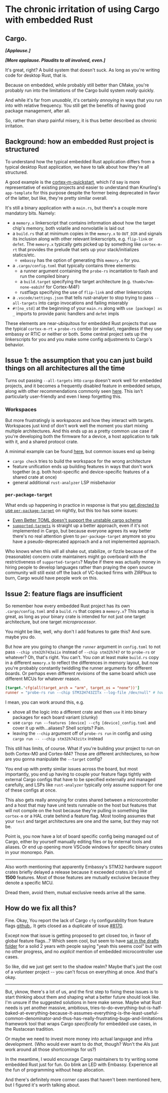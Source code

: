 # The chronic irritation of using Cargo with embedded Rust


## Cargo.

_**[Applause.]**_

_**[More applause. Plaudits to all involved, even.]**_

It's great, right? A build system that doesn't suck.
As long as you're writing code for desktop Rust, that is. 

Because on embedded, while probably still better than CMake, you're probably run into the limitations of the Cargo build system _really_ quickly. 

And while it's far from _unusable_, it's certainly _annoying_ in ways that you run into with relative frequency. 
You still get the benefits of having good package management, after all.

So, rather than sharp painful misery, it is thus better described as chronic irritation.

## Background: how an embedded Rust project is structured

To understand how the typical embedded Rust application differs from a typical desktop Rust application, we have to talk about how they're all structured.

A good example is the [cortex-m-quickstart](https://github.com/rust-embedded/cortex-m-quickstart/tree/ac02415275d0190a1a7aa730ec2b0bdf7c3ef88f), which I'd say is more representative of existing projects and easier to understand than Knurling's `app-template` for this purpose despite the former being deprecated in favor of the latter, but like, they're pretty similar overall.

It's still a binary application with a `main.rs`, but there's a couple more mandatory bits. 
Namely:

* a `memory.x` linkerscript that contains information about how the target chip's memory, both volatile and nonvolatile is laid out
* a `build.rs` that at minimum copies in the `memory.x` to `OUT_DIR` and signals its inclusion along with other relevant linkerscripts, e.g.
  `flip-link` or `defmt`. The `memory.x` typically gets picked up by something like `cortex-m-rt` that provides the prelude that sets up your stack/initializes statics/etc. 
   * `embassy` has the option of generating this `memory.x` for you.
* a `.cargo/config.toml` that typically contains three elements:
  * a runner argument containing the `probe-rs` incantation to flash and run the compiled binary
  * a `build.target` specifying the target architecture (e.g. `thumbv7em-none-eabihf` for Cortex-M4F)
  * rustflags specifying the use of `flip-link` and other linkerscripts
* a `.vscode/settings.json` that tells rust-analyer to stop trying to pass `--all-targets` into cargo invocations and failing miserably
* `#![no_std]` at the beginning of your `main.rs` along with `use [package] as _` imports to provide panic handlers and `defmt` impls

These elements are near-ubiquitous for embedded Rust projects that use the typical `cortex-m-rt` + `probe-rs` combo (or similar), regardless if they use embassy or RTIC or neither or both.  Some central project sets up the linkerscripts for you and you make some config adjustments to Cargo's behavior.

## Issue 1: the assumption that you can just build things on all architectures all the time

Turns out passing `--all-targets` into `cargo` doesn't work well for embedded projects, and it becomes a frequently disabled feature in embedded setups, along with other recommendations commonly seen [here](https://github.com/rust-lang/vscode-rust/issues/729).
This isn't particularly user-friendly and even I keep forgetting this.

### Workspaces

But more frustratingly is _workspaces_ and how they interact with targets.
Workspaces just kind of don't work well the moment you start mixing multiple architectures.
And this ends up as a pretty common use case if you're developing both the firmware for a device, a host application to talk with it, and a shared protocol crate. 

A minimal example can be found [here](https://github.com/jamesmunns/bad-workspace), but common issues end up being:

* `cargo check` tries to build the workspace for the wrong architecture
* feature unification ends up building features in ways that don't work together (e.g. both host-specific and device-specific features of a shared crate at once)
* general additional `rust-analyzer` LSP misbehavior

### `per-package-target`

What ends up happening in practice in response is that you [get directed to use `per-package-target`](https://users.rust-lang.org/t/cargo-workspace-members-with-different-target-architectures/122464) on nightly, but this too has some issues:

* [Even Better TOML doesn't support the unstable cargo schema](https://github.com/tamasfe/taplo/issues/38)
* [`supported-targets`](https://github.com/rust-lang/rfcs/pull/3759) is straight up a better approach, even if it's not implemented in Cargo,
  but because everyone agrees its way better there's no real attention given to `per-package-target` anymore so you have a pseudo-deprecated approach and a not implemented approach.

Who knows when this will all shake out, stabilize, or fizzle because of the (reasonable) concern crate maintainers might go overboard with the restrictiveness of `supported-targets`?
Maybe if there was actually money in hiring people to develop languages rather than praying the open source community will still exist off the back of VC-backed firms with ZIRPbux to burn, Cargo would have people work on this.

## Issue 2: feature flags are insufficient

So remember how every embedded Rust project has its own `.cargo/config.toml` and a `build.rs` that copies a `memory.x`?
This setup is great, as long as your binary crate is intended for not just one target architecture, but one target _microprocessor_. 

You might be like, well, why don't I add features to gate this? And sure. maybe you do.

But how are you going to change the `runner` argument in `config.toml` to not pass `--chip stm32h743aiix` instead of `--chip stm32h747` or to `probe-rs` or whatever? Oh, that's right. You can't. You _can_ at least make `build.rs` copy in a different `memory.x` to reflect the differences in memory layout, but now you're probably constantly twiddling the runner arguments for different boards. 
Or perhaps even different _revisions_ of the same board which use different MCUs for whatever reason.

```toml
[target.'cfg(all(target_arch = "arm", target_os = "none"))']
runner = "probe-rs run --chip STM32H743ZITx --log-file /dev/null" # how do we change --chip?
```

I mean, you can work around this, e.g.

* shove all the logic into a different crate and then `use` it into binary packages for each board variant (clunky)
* use `cargo run --features [device] --cfg [device]_config.toml` and cover it up with...aliases? Shell scripts? Pain.
* leaving the `--chip` argument off of `probe-rs run` in config and using `cargo run -- --chip stm32h743zitx` instead

This still has limits, of course. What if you're building your project to run on both Cortex-M0 and Cortex-M4?
Those are different architectures, so how are you gonna manipulate the `--target` config?

You end up with pretty similar issues across the board, but most importantly, you end up having to couple your feature flags tightly with external Cargo configs that have to be specified externally and managed carefully, and LSPs like `rust-analyzer` typically only assume support for one of these configs at once. 

This also gets really annoying for crates shared between a microcontroller and a host that may have unit tests runnable on the host but features that will not compile on the host because they're pulling in something like `cortex-m` or a HAL crate behind a feature flag.
Most tooling assumes that your `test` and target architectures are one and the same, but they may not be.

Point is, you now have a lot of board specific config being managed out of Cargo, either by yourself manually editing files or by external tools and aliases. Or end up opening more VSCode windows for specific binary crates in your monorepo. Pain.


---- 

Also worth mentioning that apparently Embassy's STM32 hardware support crates briefly delayed a release because it exceeded crates.io's limit of **1500** features.
Most of those features are mutually exclusive because they denote a specific MCU.

Dread them, avoid them, mutual exclusive needs arrive all the same.

## How do we fix all this?

Fine. Okay, You report the lack of Cargo `cfg` configurability from feature flags [github.](https://github.com/rust-lang/cargo/issues/14314).
It gets closed as a duplicate of issue [#8170](https://github.com/rust-lang/cargo/issues/8170).

Except now that issue is getting proposed to get closed too, in favor of global feature flags...?
Which seem cool, but seem to have [sat in the drafts folder](https://internals.rust-lang.org/t/pre-rfc-mutually-excusive-global-features/19618) for a solid 2 years with people saying "yeah this seems cool" but with no other progress, and no _explicit_ mention of embedded microcontroller use cases.

So like, did we just get sent to the shadow realm? Maybe that's just the cost of a volunteer project -- you can't focus on everything at once.
And that's okay. 

-----

But, yknow, there's a lot of us, and the first step to fixing these issues is to start thinking about them and shaping what a better future should look like. I'm unsure if the suggested solutions in here make sense. Maybe what Rust needs is yet another massive, ambitious, tries-to-do-everything-but-is-half-baked-at-everything-because-it-assumes-everything-is-the-least-useful-common-denominator-and-thus-has-really-frustrating-bugs-and-limitations framework tool that wraps Cargo _specifically_ for embedded use cases, in the Rustacean tradition. 

Or maybe we need to invest more money into actual language and infra development.
(Who would ever want to do _that_, though? Won't the AIs just work around all those shortcomings for us?)

In the meantime, I would encourage Cargo maintainers to try writing some embedded Rust just for fun.
Go blink an LED with Embassy. Experience all the fun of programming without heap allocation.

And there's definitely more corner cases that haven't been mentioned here, but I figured it's worth talking about.